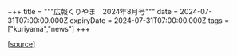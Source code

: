 +++
title = """広報くりやま　2024年8月号"""
date = 2024-07-31T07:00:00.000Z
expiryDate = 2024-07-31T07:00:00.000Z
tags = ["kuriyama","news"]
+++


[[source]](https://www.town.kuriyama.hokkaido.jp/site/koho/28223.html)
